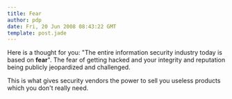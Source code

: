 ```yaml
---
title: Fear
author: pdp
date: Fri, 20 Jun 2008 08:43:22 GMT
template: post.jade
---
```


Here is a thought for you: "The entire information security industry today is based on **fear**". The fear of getting hacked and your integrity and reputation being publicly jeopardized and challenged.

This is what gives security vendors the power to sell you useless products which you don't really need.
